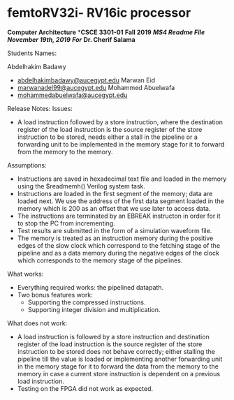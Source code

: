 # femtoRV32i- RV16ic processor
 
**********************************************************************Computer Architecture**********************************************************************
***************************************************************************CSCE 3301-01**************************************************************************
****************************************************************************Fall 2019****************************************************************************
*************************************************************************MS4 Readme File*************************************************************************
***********************************************************************November 19th, 2019***********************************************************************
*******************************************************************************For*******************************************************************************
************************************************************************Dr. Cherif Salama************************************************************************

Students Names:

Abdelhakim Badawy 		
- abdelhakimbadawy@aucegypt.edu
Marwan Eid         		
- marwanadel99@aucegypt.edu
Mohammed Abuelwafa	 	
- mohammedabuelwafa@aucegypt.edu

Release Notes:
Issues:
- A load instruction followed by a store instruction, where the destination register of the load instruction is the source register of the store instruction to be stored,
needs either a stall in the pipeline or a forwarding unit to be implemented in the memory stage for it to forward from the memory to the memory.


Assumptions:
- Instructions are saved in hexadecimal text file and loaded in the memory using the $readmemh() Verilog system task.
- Instructions are loaded in the first segment of the memory; data are loaded next. We use the address of the first data segment loaded in the memory which is 200 as an offset that we use later to access data.
- The instructions are terminated by an EBREAK instructon in order for it to stop the PC from incrementing.
- Test results are submitted in the form of a simulation waveform file.
- The memory is treated as an instruction memory during the positive edges of the slow clock which correspond to the fetching stage of the pipeline and as a data memory during the negative edges
of the clock which corresponds to the memory stage of the pipelines.

What works:
- Everything required works: the pipelined datapath.
- Two bonus features work:
	- Supporting the compressed instructions.
	- Supporting integer division and multiplication.

What does not work:
- A load instruction is followed by a store instruction and destination register of the load instruction is the source register of the store instruction to be stored does not behave correctly;
either stalling the pipeline till the value is loaded or implementing another forwarding unit in the memory stage for it to forward the data from the memory to the memory in case a current
store instruction is dependent on a previous load instruction.
- Testing on the FPGA did not work as expected.
